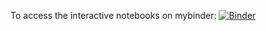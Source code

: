To access the interactive notebooks on mybinder: [![Binder](https://mybinder.org/badge.svg)](https://mybinder.org/v2/gh/AbeerMM/sn-rna-analysis/master)
